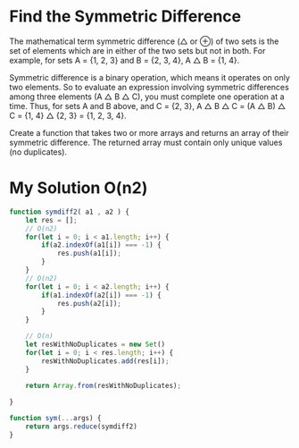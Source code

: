 # Find the Symmetric Difference
The mathematical term symmetric difference (△ or ⊕) of two sets is the set of elements which are in either of the two sets but not in both. For example, for sets A = {1, 2, 3} and B = {2, 3, 4}, A △ B = {1, 4}.

Symmetric difference is a binary operation, which means it operates on only two elements. So to evaluate an expression involving symmetric differences among three elements (A △ B △ C), you must complete one operation at a time. Thus, for sets A and B above, and C = {2, 3}, A △ B △ C = (A △ B) △ C = {1, 4} △ {2, 3} = {1, 2, 3, 4}.

Create a function that takes two or more arrays and returns an array of their symmetric difference. The returned array must contain only unique values (no duplicates).

# My Solution O(n2)

``` javascript
function symdiff2( a1 , a2 ) {
    let res = [];
    // O(n2)
    for(let i = 0; i < a1.length; i++) {
        if(a2.indexOf(a1[i]) === -1) {
            res.push(a1[i]);
        }
    }
    // O(n2)
    for(let i = 0; i < a2.length; i++) {
        if(a1.indexOf(a2[i]) === -1) {
            res.push(a2[i]);
        }
    }

    // O(n)
    let resWithNoDuplicates = new Set()
    for(let i = 0; i < res.length; i++) {
        resWithNoDuplicates.add(res[i]);
    }
    
    return Array.from(resWithNoDuplicates);

}

function sym(...args) {
    return args.reduce(symdiff2)
}
```
